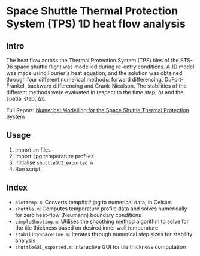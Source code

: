 # Space Shuttle Thermal Protection System (TPS) 1D heat flow analysis

## Intro

The heat flow across the Thermal Protection System (TPS) tiles of the STS-96 space shuttle flight was modelled during re-entry conditions. A 1D model was made using Fourier's heat equation, and the solution was obtained through four different numerical methods: forward differencing, DuFort-Frankel, backward differencing and Crank-Nicolson. The stabilities of the different methods were evaluated in respect to the time step, ∆t and the spatial step, ∆x.

Full Report: [Numerical Modelling for the Space Shuttle Thermal Protection System](https://www.overleaf.com/read/jknnyfcvfvsm)

## Usage

1) Import .m files
2) Import .jpg temperature profiles
2) Initialise `shuttleGUI_exported.m`
3) Run script

## Index

- `plottemp.m`: Converts temp###.jpg to numerical data, in Celsius
- `shuttle.m`: Computes temperature profile data and solves numerically for zero heat-flow (Neumann) boundary conditions
- `simpleShooting.m`: Utilises the [shoothing method](https://en.wikipedia.org/wiki/Shooting_method) algorithm to solve for the tile thickness based on desired inner wall temperature
- `stabilitySpaceTime.m`: Iterates through numerical step sizes for stability analysis
- `shuttleGUI_exported.m`: Interactive GUI for tile thickness computation

